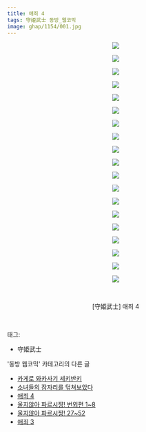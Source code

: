 ```yaml
---
title: 애죄 4
tags: 守姫武士 동방_웹코믹
image: ghap/1154/001.jpg
---
```

<div class="article">
<p style="text-align: center; clear: none; float: none;"><img src="{{ site.nasurl }}/ghap/1154/001.jpg"/></p>
<p style="text-align: center; clear: none; float: none;"><img src="{{ site.nasurl }}/ghap/1154/002.jpg"/></p>
<p style="text-align: center; clear: none; float: none;"><img src="{{ site.nasurl }}/ghap/1154/003.jpg"/></p>
<p style="text-align: center; clear: none; float: none;"><img src="{{ site.nasurl }}/ghap/1154/004.jpg"/></p>
<p style="text-align: center; clear: none; float: none;"><img src="{{ site.nasurl }}/ghap/1154/005.jpg"/></p>
<p style="text-align: center; clear: none; float: none;"><img src="{{ site.nasurl }}/ghap/1154/006.jpg"/></p>
<p style="text-align: center; clear: none; float: none;"><img src="{{ site.nasurl }}/ghap/1154/007.jpg"/></p>
<p style="text-align: center; clear: none; float: none;"><img src="{{ site.nasurl }}/ghap/1154/008.jpg"/></p>
<p style="text-align: center; clear: none; float: none;"><img src="{{ site.nasurl }}/ghap/1154/009.jpg"/></p>
<p style="text-align: center; clear: none; float: none;"><img src="{{ site.nasurl }}/ghap/1154/010.jpg"/></p>
<p style="text-align: center; clear: none; float: none;"><img src="{{ site.nasurl }}/ghap/1154/011.jpg"/></p>
<p style="text-align: center; clear: none; float: none;"><img src="{{ site.nasurl }}/ghap/1154/012.jpg"/></p>
<p style="text-align: center; clear: none; float: none;"><img src="{{ site.nasurl }}/ghap/1154/013.jpg"/></p>
<p style="text-align: center; clear: none; float: none;"><img src="{{ site.nasurl }}/ghap/1154/014.jpg"/></p>
<p style="text-align: center; clear: none; float: none;"><img src="{{ site.nasurl }}/ghap/1154/015.jpg"/></p>
<p style="text-align: center; clear: none; float: none;"><img src="{{ site.nasurl }}/ghap/1154/016.jpg"/></p>
<p style="text-align: center; clear: none; float: none;"><img src="{{ site.nasurl }}/ghap/1154/017.jpg"/></p>
<p style="text-align: center; clear: none; float: none;"><img src="{{ site.nasurl }}/ghap/1154/018.jpg"/></p>
<p style="text-align: center; clear: none; float: none;"><img src="{{ site.nasurl }}/ghap/1154/019.jpg"/></p>
<p style="text-align: center; clear: none; float: none;"><br/></p>
<p style="text-align: center; clear: none; float: none;">[守姫武士] 애죄 4</p>
<p><br/></p>
</div><div class="tagTrail">
<p>태그: </p>
<ul>
<li>守姫武士</li>
</ul>
</div><div class="another">
<p>'동방 웹코믹' 카테고리의 다른 글</p>
<ul>
<li><a href="/2016-07-28-ghap_1182">카게로 와카사기 세키반키</a></li>
<li><a href="/2016-07-28-ghap_1164">소녀들의 잠자리를 덮쳐보았다</a></li>
<li><a href="/2016-07-27-ghap_1154">애죄 4</a></li>
<li><a href="/2016-07-27-ghap_1151">울지않아 파르시쨩! 번외편 1~8</a></li>
<li><a href="/2016-07-27-ghap_1150">울지않아 파르시쨩! 27~52</a></li>
<li><a href="/2016-07-26-ghap_1132">애죄 3</a></li>
</ul>
</div><div class="cb_module cb_fluid">
<div class="cb_wrt cb_profile">
</div><!-- commentList close -->
</div>
